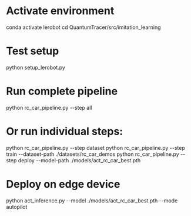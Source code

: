 

# Activate environment
conda activate lerobot
cd QuantumTracer/src/imitation_learning

# Test setup
python setup_lerobot.py

# Run complete pipeline
python rc_car_pipeline.py --step all

# Or run individual steps:
python rc_car_pipeline.py --step dataset
python rc_car_pipeline.py --step train --dataset-path ./datasets/rc_car_demos
python rc_car_pipeline.py --step deploy --model-path ./models/act_rc_car_best.pth

# Deploy on edge device
python act_inference.py --model ./models/act_rc_car_best.pth --mode autopilot